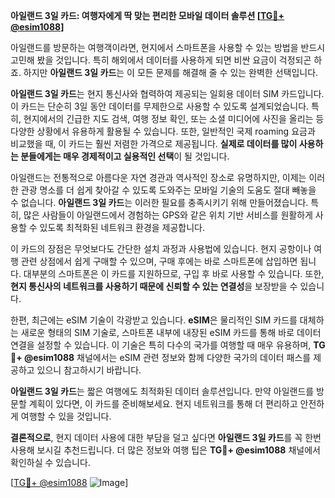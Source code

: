 **아일랜드 3일 카드: 여행자에게 딱 맞는 편리한 모바일 데이터 솔루션 [[TG💪+ @esim1088](https://t.me/s/esim1088)]**

아일랜드를 방문하는 여행객이라면, 현지에서 스마트폰을 사용할 수 있는 방법을 반드시 고민해 봤을 것입니다. 특히 해외에서 데이터를 사용하게 되면 비싼 요금이 걱정되곤 하죠. 하지만 **아일랜드 3일 카드**는 이 모든 문제를 해결해 줄 수 있는 완벽한 선택입니다.

**아일랜드 3일 카드**는 현지 통신사와 협력하여 제공되는 일회용 데이터 SIM 카드입니다. 이 카드는 단순히 3일 동안 데이터를 무제한으로 사용할 수 있도록 설계되었습니다. 특히, 현지에서의 긴급한 지도 검색, 여행 정보 확인, 또는 소셜 미디어에 사진을 올리는 등 다양한 상황에서 유용하게 활용될 수 있습니다. 또한, 일반적인 국제 roaming 요금과 비교했을 때, 이 카드는 훨씬 저렴한 가격으로 제공됩니다. **실제로 데이터를 많이 사용하는 분들에게는 매우 경제적이고 실용적인 선택**이 될 것입니다.

아일랜드는 전통적으로 아름다운 자연 경관과 역사적인 장소로 유명하지만, 이제는 이러한 관광 명소를 더 쉽게 찾아갈 수 있도록 도와주는 모바일 기술의 도움도 절대 빼놓을 수 없습니다. **아일랜드 3일 카드**는 이러한 필요를 충족시키기 위해 만들어졌습니다. 특히, 많은 사람들이 아일랜드에서 경험하는 GPS와 같은 위치 기반 서비스를 원활하게 사용할 수 있도록 최적화된 네트워크 환경을 제공합니다.

이 카드의 장점은 무엇보다도 간단한 설치 과정과 사용법에 있습니다. 현지 공항이나 여행 관련 상점에서 쉽게 구매할 수 있으며, 구매 후에는 바로 스마트폰에 삽입하면 됩니다. 대부분의 스마트폰은 이 카드를 지원하므로, 구입 후 바로 사용할 수 있습니다. 또한, **현지 통신사의 네트워크를 사용하기 때문에 신뢰할 수 있는 연결성**을 보장받을 수 있습니다.

한편, 최근에는 eSIM 기술이 각광받고 있습니다. **eSIM**은 물리적인 SIM 카드를 대체하는 새로운 형태의 SIM 기술로, 스마트폰 내부에 내장된 eSIM 카드를 통해 바로 데이터 연결을 설정할 수 있습니다. 이 기술은 특히 다수의 국가를 여행할 때 매우 유용하며, **TG💪+ @esim1088** 채널에서는 eSIM 관련 정보와 함께 다양한 국가의 데이터 패스를 제공하고 있으니 참고하시기 바랍니다.

**아일랜드 3일 카드**는 짧은 여행에도 최적화된 데이터 솔루션입니다. 만약 아일랜드를 방문할 계획이 있다면, 이 카드를 준비해보세요. 현지 네트워크를 통해 더 편리하고 안전하게 여행할 수 있을 것입니다.

**결론적으로**, 현지 데이터 사용에 대한 부담을 덜고 싶다면 **아일랜드 3일 카드**를 꼭 한번 사용해 보시길 추천드립니다. 더 많은 정보와 여행 팁은 **TG💪+ @esim1088** 채널에서 확인하실 수 있습니다.

[[TG💪+ @esim1088](https://t.me/s/esim1088) ![Image](https://i.postimg.cc/Y0z9fWf4/image.png)]